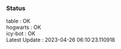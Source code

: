 ### Status


table : OK  
hogwarts : OK  
icy-bot : OK  
Latest Update : 2023-04-26 06:10:23.110918
